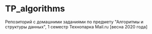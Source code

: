 # TP_algorithms
Репозиторий с домашними заданиями по предмету "Алгоритмы и структуры данных", 1 семестр Технопарка Mail.ru [весна 2020 года]
